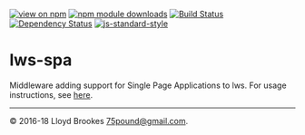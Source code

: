 [![view on npm](https://img.shields.io/npm/v/lws-spa.svg)](https://www.npmjs.org/package/lws-spa)
[![npm module downloads](https://img.shields.io/npm/dt/lws-spa.svg)](https://www.npmjs.org/package/lws-spa)
[![Build Status](https://travis-ci.org/lwsjs/spa.svg?branch=master)](https://travis-ci.org/lwsjs/spa)
[![Dependency Status](https://david-dm.org/lwsjs/spa.svg)](https://david-dm.org/lwsjs/spa)
[![js-standard-style](https://img.shields.io/badge/code%20style-standard-brightgreen.svg)](https://github.com/feross/standard)

# lws-spa

Middleware adding support for Single Page Applications to lws. For usage instructions, see [here](https://github.com/lwsjs/local-web-server/wiki/How-to-serve-a-Single-Page-Application-(SPA)).

* * *

&copy; 2016-18 Lloyd Brookes <75pound@gmail.com>.